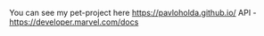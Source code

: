 You can see my pet-project here https://pavloholda.github.io/
API - https://developer.marvel.com/docs
